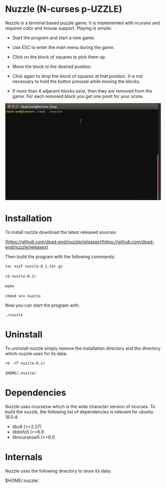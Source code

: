 # Nuzzle (N-curses p-UZZLE)

Nuzzle  is  a  terminal based puzzle game. It is implemented with ncurses
and requires color and mouse support. Playing is simple:

- Start the program and start a new game.

- Use ESC to enter the main menu during the game.

- Click on the block of squares to pick them up.

- Move the block to the desired position.

- Click again to drop the block of squares at that position.  It  is  not
necessary to hold the button pressed while moving the blocks.

-  If  more  than 4 adjacent blocks exist, then they are removed from the
game. For each removed block you get one point for your score.

![Example](res/nuzzle-example.gif)

# Installation

To install nuzzle download the latest released sources:

[https://github.com/dead-end/nuzzle/releases](https://github.com/dead-end/nuzzle/releases)

Then build the program with the following commands:

```
tar xvzf nuzzle-0.1.tar.gz

cd nuzzle-0.1/

make

chmod u+x nuzzle
```

Now you can start the program with:

```
./nuzzle
```

# Uninstall

To uninstall nuzzle simply remove the installation directory and the directory which nuzzle uses for its data: 

```
rm -rf nuzzle-0.1/

$HOME/.nuzzle/
```

# Dependencies

Nuzzle uses ncursesw which is the wide character version of ncurses. To build the nuzzle, the following list of dependencies is relevant for ubuntu 18.0.4:

- libc6 (>=2.27)
- libtinfo5 (>=6.1)
- libncursesw5 (>=6.1)

# Internals

Nuzzle uses the following directory to store its data:

$HOME/.nuzzle/
